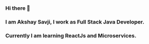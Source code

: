 ### Hi there 👋

### I am Akshay Savji, I work as Full Stack Java Developer.
### Currently I am learning ReactJs and Microservices.

